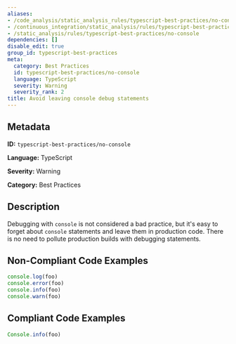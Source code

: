 ```yaml
---
aliases:
- /code_analysis/static_analysis_rules/typescript-best-practices/no-console
- /continuous_integration/static_analysis/rules/typescript-best-practices/no-console
- /static_analysis/rules/typescript-best-practices/no-console
dependencies: []
disable_edit: true
group_id: typescript-best-practices
meta:
  category: Best Practices
  id: typescript-best-practices/no-console
  language: TypeScript
  severity: Warning
  severity_rank: 2
title: Avoid leaving console debug statements
---
```

<!--  SOURCED FROM https://github.com/DataDog/datadog-static-analyzer-rule-docs -->


## Metadata
**ID:** `typescript-best-practices/no-console`

**Language:** TypeScript

**Severity:** Warning

**Category:** Best Practices

## Description
Debugging with `console` is not considered a bad practice, but it's easy to forget about `console` statements and leave them in production code. There is no need to pollute production builds with debugging statements.

## Non-Compliant Code Examples
```typescript
console.log(foo)
console.error(foo)
console.info(foo)
console.warn(foo)
```

## Compliant Code Examples
```typescript
Console.info(foo)
```
